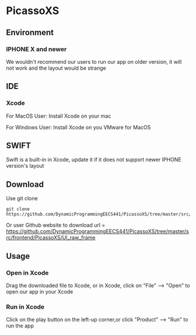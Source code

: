 # PicassoXS

## Environment
### IPHONE X and newer
We wouldn't recommend our users to run our app on older version, it will not work and the layout would be strange

## IDE
### Xcode
For MacOS User: Install Xcode on your mac

For Windows User: Install Xcode on you VMware for MacOS

## SWIFT
Swift is a built-in in Xcode, update it if it does not support newer IPHONE version's layout

## Download
Use git clone 

```shell
git clone https://github.com/DynamicProgrammingEECS441/PicassoXS/tree/master/src/frontend/PicassoXS/UI
```

Or user Github website to download url = https://github.com/DynamicProgrammingEECS441/PicassoXS/tree/master/src/frontend/PicassoXS/UI_raw_frame

## Usage
### Open in Xcode
Drag the downloaded file to Xcode, or in Xcode, click on "File" --> "Open" to open our app in your Xcode
### Run in Xcode
Click on the play button on the left-up corner,or click "Product" --> "Run" to run the app




